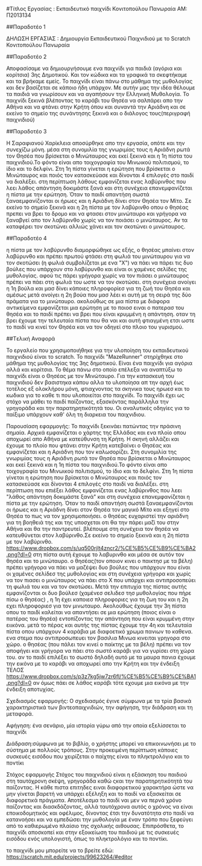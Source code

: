 #Τίτλος Εργασίας : Εκπαιδευτικό παιχνίδι
Κονιτοπούλου Πανωραία
ΑΜ: Π2013134

##Παραδοτέο 1

ΔΗΛΩΣΗ ΕΡΓΑΣΙΑΣ : Δημιουργία Εκπαιδευτικού Παιχνιδιού με το Scratch
   Κονιτοπούλου Πανωραία

##Παραδοτέο 2

Αποφασίσαμε να δημιουργήσουμε ενα παιχνίδι για παιδιά (αγόρια και κορίτσια) 3ης Δημοτικού. 
Και τον κώδικα και τα γραφικά τα σκεφτήκαμε και τα βρήκαμε
εμείς. Το παιχνίδι είναι πάνω στο μάθημα της μυθολογίας και δεν βασίζεται σε κάποιο ήδη υπάρχον.
Με αυτήν μας την ιδέα θέλουμε τα παιδιά να γνωρίσουν και να αγαπήσουν την Ελληνική Μυθολογία.
Το παιχνίδι ξεκινά βλέποντας το καράβι του Θησέα να σαλπάρει απο την Αθήνα και να φτάνει στην Κρήτη όπου και συναντά την
Αριάδνη και σε εκείνο το σημείο της συνάντησης ξεκινά και ο διάλογος τους(περιγραφή παιχνιδιού)

##Παραδοτέο 3

Η Σαραφιανού Χαρίκλεια αποσύρθηκε απο την εργασία, οπότε και την συνεχίζω μόνη.
μέσα στη συνομιλία της γνωριμίας τους η Αριάδνη ρωτά τον Θησέα που βρίσκεται ο Μινώταυρος και εκεί ξεκινά και η 1η πίστα του παιχνιδιού.Το φόντο είναι απο τοιχογραφία του Μινωικού πολιτισμού, το ίδιο και το δελφίνι. Στη 1η πίστα γίνεται η ερώτηση που βρίσκεται ο Μινώταυρος και ποιός τον κατασκεύασε και δίνονται 4 επιλογές στο παιδί να διαλέξει. στη περίπτωση λάθους εμφανίζεται ενας λαβύρινθος που λεει λάθος απάντηση δοκιμάστε ξανά και στη συνέχεια επανεμφανίζεται η πίστα με την ερώτηση. Όταν το παιδί απαντήση σωστά ξαναεμφανίζονται οι ήρωες και η Αριάδνη δίνει στον Θησέα τον Μίτο. Σε εκείνο το σημείο ξεκινά και η 2η πίστα με τον λαβύρινθο οπου ο θησέας πρεπει να βρει το δρομο και να φτασει στον μινώταυρο και γρήγορα να ξαναβγεί απο τον λαβύρινθο χωρίς να τον ποιάσει ο μινώταυρος. Αν τα καταφέρει τον σκοτώνει αλλιώς χάνει και τον σκοτώνει ο μινώταυρος.

##Παραδοτέο 4

η πίστα με τον λαβύρυνθο διαμορφώθηκε ως εξής, ο θησέας μπαίνει στον λαβύρυνθο και πρέπει πρωτού φτάσει στη φωλιά του μινώταυρου για να τον σκοτώσει (η φωλιά συμβολίζεται με ενα "Χ") να πάει να πάρει τις δυο βούλες που υπάρχουν στο λαβύρυνθο και είναι οι χαμένες σελίδες της μυθολογίας. αφού τις πάρει γρήγορα χωρίς να τον πιάσει ο μινώταυρος πρέπει να πάει στη φωλιά του ωστε να τον σκοτώσει.
στη συνέχεια ανοίγει η 1η βούλα και μασ δίνει κάποιες πληροφορίεσ για τη ζωή του Θησέα και αμέσως μετά ανοίγει η 2η βούα που μασ λέει κι αυτή με τη σειρά της δύο πράματα για το μινώταυρο. ακολούθως σε μια πίστα με διάφορα αντικείμενα εμφανίζεται μια ερώτηση με το ποιοσ ειναι ο πατερασ του θησέα και το παιδί πρέπει να βρει που είναι κρυμμένη η απάντηση. οταν τη βρει έχουμε την τελευταία πίστα που θα ναι και αυτή φτιαγμένη ετσι ωστε το παιδί να κινεί τον Θησέα και να τον οδηγεί στο πλοιο του γυρισμού.

##Tελική Αναφορά

Το εργαλείο που χρησιμοποιήθηκε για την υλοποίηση του εκπαιδευτικού παιχνιδιού είναι το scratch. Το παιχνίδι "MazeRunner" στηρίχθηκε στο μάθημα της μυθολογίας της 3ης δημοτικού. Είναι ένα παιχνίδι για αγόρια αλλά και κορίτσια. Το θέμα πάνω στο οποίο επέλεξα να αναπτύξω το παιχνίδι είναι ο Θησέας με τον Μινώταυρο. 
Για την κατασκευή του παιχνιδιού δεν βασιστηκα κάπου αλλα το υλοποίησα απ την αρχή έως τοτέλος εξ ολοκλήρου μόνη, φτιαχνοντας τα σκηνικα τους ηρωεσ και το κωδικα για το καθε τι που υλοποιείται στο παιχνίδι.
Το παιχνίδι έχει ως στόχο να μάθει το παιδί παίζοντας, εξασκόντας παράλληλα την γρηγοράδα και την παρατηρητικότητά του. Οι αναλυτικές οδηγίες για το παίξιμο υπάρχουν καθ' όλη τη διαρκεια του παιχνιδιου.
   
Παρουσίαση εφαρμογής:
Το παιχνίδι ξεκινάει πατώντας την πράσινη σημαία. Αρχικά εμφανίζεται ο χάρτης της Ελλάδας και ενα πλοίο οπου αποχωρεί απο Αθήνα με κατεύθυνση τη Κρήτη. Η σκηνή αλλάζει και έχουμε το πλοίο που φτάνει στην Κρήτη κατεβαίνει ο Θησέας και εμφανίζεται και η  Αριάδνη που τον καλωσορίζει. Στη συνομιλία της γνωριμίας τους η Αριάδνη ρωτά τον Θησέα που βρίσκεται ο Μινώταυρος και εκεί ξεκινά και η 1η πίστα του παιχνιδιού.Το φόντο είναι απο τοιχογραφία του Μινωικού πολιτισμού, το ίδιο και το δελφίνι. Στη 1η πίστα γίνεται η ερώτηση που βρίσκεται ο Μινώταυρος και ποιός τον κατασκεύασε και δίνονται 4 επιλογές στο παιδί να διαλέξει. στη περίπτωση που επιέξει λάθος εμφανίζεται ενας λαβύρινθος που λεει "λάθος απάντηση δοκιμάστε ξανά" και στη συνέχεια επανεμφανίζεται η πίστα με την ερώτηση. Όταν το παιδί απαντήση σωστά ξαναεμφανίζονται οι ήρωες και η Αριάδνη δίνει στον Θησέα τον μαγικό Μίτο και εξηγεί στο Θησέα το πως να τον χρησιμοποιήσει. ο θησέας ευχαριστεί την αριάδνη για τη βοηθειά της και της υποσχεται οτι θα την πάρει μαζί του στην Αθήνα και θα την παντρευτεί. βλέπουμε στη συνέχεια τον θησέα να κατευθύνεται στον λαβύρινθο.Σε εκείνο το σημείο ξεκινά και η 2η πίστα με τον λαβύρινθο.
 https://www.dropbox.com/s/uq500rjlt4zncr2/%CE%B5%CE%B9%CE%BA2.png?dl=0   στη πίστα αυτή έχουμε το λαβυρινθο και μέσα σε αυτόν τον θησέα και το μινώταυρο. ο θησέας(τον οποιον κινει ο παικτησ με τα βέλη) πρέπει γρήγορα να πάει να μαζέψει δυο βούλες που υπάρχουν που είναι οι χαμένες σελίδεσ της μυθολογίας και στη συνέχεια γρήγορα και χωρίς να τον πιασει ο μινώταυρος να πάει στο Χ που υπάρχει και αντιπροσοπεύει τη φωλιά του και να τον σκοτώσει. Μετά την επιτυχία της πίστας αυτής εμφανίζονται οι δυο βούλεσ (χαμένεσ σελιδεσ τησ μυθολογίας που πήρε πίσω ο θησέας) , η 1η έχει καποιεσ πληροφοριες για τη ζωη του και η 2η εχει πληροφοριεσ για τον μινωταυρο. Ακολούθως έχουμε την 3η πίστα οπου το παιδί καλείται να απαντήσει σε μια ερώτηση (ποιος είναι ο πατέρας του θησέα) εντοπίζοντας την απάντηση που είναι κρυμμένη στην ειικόνα. μετά το πέρας και αυτής της πίστας έχουμε την 4η και τελευταία πίστα οπου υπάρχουν 4 καράβια με διαφοετικό χρωμα πανιων το καθενα. ενα στεμα που αντιπροσωπευει τον βασιλια Μινωα κινειται γρηγορα στο χώρο. ο θησέας (που πάλει τον κινεί ο παίκτης με τα βέλη) πρέπει να τον αποφήγει και γρήγορα να πάει στο σωστό καράβι για να γυρίσει στη χώρα του. αν το παιδί επιλέξει το σωστό δηλαδή αυτό με τα μαυρα πανια έχουμε την εικόνα με το καράβι να αποχωρεί απο την Κρήτη και την ένδειξη ΤΕΛΟΣ https://www.dropbox.com/s/p3z7kg5jw7zr6fl/%CE%B5%CE%B9%CE%BA1.png?dl=0  αν όμως πάει σε λάθος καράβι τότε εχουμε μια εικόνα με την ένδειξη αποτυχίας.

Σχεδιασμός εφαρμογής:
Ο σχεδιασμός έγινε σύμφωνα με τα τρία βασικά χαρακτηριστικά των βιντεοπαιχνιδιών, την αφήγηση, την διάδραση και τη μεταφορά.

Αφήγηση: ένα σενάριο, μία ιστορία γύρω από την οποία εξελίσσεται το παιχνίδι

Διάδραση:σύμφωνα με το βιβλίο, ο χρήστης μπορεί να επικοινωνήσει με το σύστημα με πολλούς τρόπους. Στην προκειμένη περίπτωση κάποιες συσκευές εισόδου που χειρίζεται ο παίχτης είναι το πληκτρολόγιο και το ποντίκι

Στόχος εφαρμογής
Στόχος του παιχνιδιού είναι η εξάσκηση του παιδιού στη ταυτόχρονη σκέψη, γρηγοράδα καθώ ςκαι την παρατηρητικότητά του παίζοντας. Η κάθε πιστα επιτηδες ειναι διαφορετικού χαρακτήρα ώστε να μην γίνεται βαρετή να υπάρχει εξέληξη και το παιδί να εξασκείται σε διαφορετικά πράγματα. Αποτέλεσμα το παιδί ναι μεν να περνά χρόνο παίζοντας και διασκδάζοντας, αλλά ταυτόχρονα αυτός ο χρόνος να είναι εποικοδομητικός και οφέλιμος, δίνοντας έτσι την δυνατότητα στο παιδί να κατανοήσει και να εμπεδώσει την μυθολογία με έναν τρόπο που ξεφεύγει από το καθιερωμένο πλαίσιο της σχολικής αιθουσας. Επιπρόσθετα, το παιχνίδι αποσκοπεί και στην εξοικείωση του παιδιού με τις συσκευές εισόδου ενός υπολογιστή, όπως το πληκτρολόγιο και το ποντίκι.

το παιχνίδι μου μπορείτε να το βρείτε εδώ: https://scratch.mit.edu/projects/99623264/#editor
